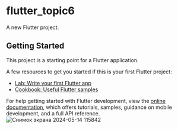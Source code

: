 # flutter_topic6

A new Flutter project.

## Getting Started

This project is a starting point for a Flutter application.

A few resources to get you started if this is your first Flutter project:

- [Lab: Write your first Flutter app](https://docs.flutter.dev/get-started/codelab)
- [Cookbook: Useful Flutter samples](https://docs.flutter.dev/cookbook)

For help getting started with Flutter development, view the
[online documentation](https://docs.flutter.dev/), which offers tutorials,
samples, guidance on mobile development, and a full API reference.
![Снимок экрана 2024-05-14 115842](https://github.com/Muratbekuly-Nurdaulet/flutter_topic6/assets/144228098/1c39bd58-42dc-4936-99b8-9393d0dff3ec)

